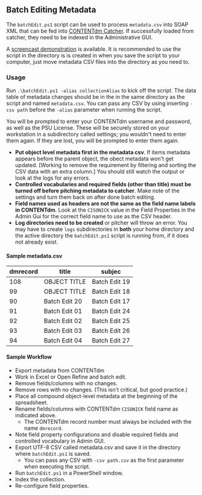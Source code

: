## Batch Editing Metadata
The `batchEdit.ps1` script can be used to process `metadata.csv` into SOAP XML that can be fed into [CONTENTdm Catcher](https://www.oclc.org/support/services/contentdm/help/add-ons-help/contentdm-catcher.en.html). If successfully loaded from catcher, they need to be indexed in the Administrative GUI.

A [screencast demonstration](https://psu.box.com/s/4fgdgme1d4df3z6vz6gz68jdgs4bu2rt) is available. It is recommended to use the script in the directory is is created in when you save the script to your computer, just move metadata CSV files into the directory as you need to.

### Usage
Run `.\batchEdit.ps1 -alias collectionAlias` to kick off the script. The data table of metadata changes should be in the in the same directory as the script and named `metadata.csv`. You can pass any CSV by using inserting `-csv path` before the `-alias` parameter when running the script.

You will be prompted to enter your CONTENTdm username and password, as well as the PSU License. These will be securely stored on your workstation in a subdirectory called settings; you wouldn't need to enter them again. If they are lost, you will be prompted to enter them again.

  * **Put object level metadata first in the metadata csv**. If items metadata appears before the parent object, the obect metadata won't get updated. [Working to remove the requirement by filtering and sorting the CSV data with an extra column.] You should still watch the output or look at the logs for any errors.
  * **Controlled vocabularies and required fields (other than title) must be turned off before pitching metadata to catcher**. Make note of the settings and turn them back on after done batch editing.
  * **Field names used as headers are not the same as the field name labels in CONTENTdm**. Look at the `CISONICK` value in the Field Properties in the Admin Gui for the correct field name to use as the CSV header.
  * **Log directories need to be created** or pitcher will throw an error. You may have to create `logs` subdirectories in **both** your home directory and the active directory the `batchEdit.ps1` script is running from, if it does not already exist.

#### Sample metadata.csv

| dmrecord | title         | subjec        |
| -------- | ------------- | ------------- |
| 108      | OBJECT TITLE  | Batch Edit 19 |
| 99       | OBJECT TITLE  | Batch Edit 18 |
| 90       | Batch Edit 20 | Batch Edit 17 |
| 91       | Batch Edit 01 | Batch Edit 24 |
| 92       | Batch Edit 02 | Batch Edit 25 |
| 93       | Batch Edit 03 | Batch Edit 26 |
| 94       | Batch Edit 04 | Batch Edit 27 |

#### Sample Workflow
- Export metadata from CONTENTdm
- Work in Excel or Open Refine and batch edit.
- Remove fields/columns with no changes.
- Remove rows with no changes. (This isn't critical, but good practice.)
- Place all compound object-level metadata at the beginning of the spreadsheet.
- Rename fields/columns with CONTENTdm `CISONICK` field name as indicated above.
  - The CONTENTdm record number must always be included with the name `dmrecord`.
- Note field property configurations and disable required fields and controlled vocabulary in Admin GUI.
- Export UTF-8 CSV called metadata.csv and save it in the directory where `batchEdit.ps1` is saved.
  - You can pass any CSV with `-csv path.csv` as the first parameter when executing the script.
- Run `batchEdit.ps1` in a PowerShell window.
- Index the collection.
- Re-configure field properties.